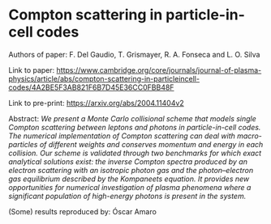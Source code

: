 # Compton scattering in particle-in-cell codes

Authors of paper: F. Del Gaudio, T. Grismayer, R. A. Fonseca and L. O. Silva

Link to paper: https://www.cambridge.org/core/journals/journal-of-plasma-physics/article/abs/compton-scattering-in-particleincell-codes/4A2BE5F3AB821F6B7D45E36CC0FBB48F

Link to pre-print: https://arxiv.org/abs/2004.11404v2

Abstract: _We present a Monte Carlo collisional scheme that models single Compton scattering between leptons and photons in particle-in-cell codes. The numerical implementation of Compton scattering can deal with macro-particles of different weights and conserves momentum and energy in each collision. Our scheme is validated through two benchmarks for which exact analytical solutions exist: the inverse Compton spectra produced by an electron scattering with an isotropic photon gas and the photon–electron gas equilibrium described by the Kompaneets equation. It provides new opportunities for numerical investigation of plasma phenomena where a significant population of high-energy photons is present in the system._

(Some) results reproduced by: Óscar Amaro
